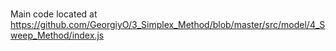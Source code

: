 ###
Main code located at
https://github.com/GeorgiyO/3_Simplex_Method/blob/master/src/model/4_Sweep_Method/index.js
